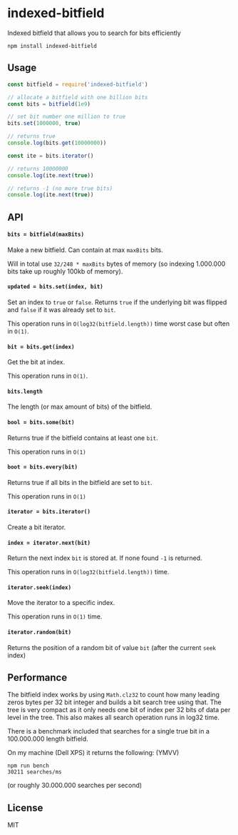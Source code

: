 # indexed-bitfield

Indexed bitfield that allows you to search for bits efficiently

```
npm install indexed-bitfield
```

## Usage

``` js
const bitfield = require('indexed-bitfield')

// allocate a bitfield with one billion bits
const bits = bitfield(1e9)

// set bit number one million to true
bits.set(1000000, true)

// returns true
console.log(bits.get(10000000))

const ite = bits.iterator()

// returns 10000000
console.log(ite.next(true))

// returns -1 (no more true bits)
console.log(ite.next(true))
```

## API

#### `bits = bitfield(maxBits)`

Make a new bitfield. Can contain at max `maxBits` bits.

Will in total use `32/248 * maxBits` bytes of memory (so indexing 1.000.000 bits take up roughly 100kb of memory).

#### `updated = bits.set(index, bit)`

Set an index to `true` or `false`. Returns `true` if the underlying bit was flipped
and `false` if it was already set to `bit`.

This operation runs in `O(log32(bitfield.length))` time worst case but often in `O(1)`.


#### `bit = bits.get(index)`

Get the bit at index.

This operation runs in `O(1)`.

#### `bits.length`

The length (or max amount of bits) of the bitfield.

#### `bool = bits.some(bit)`

Returns true if the bitfield contains at least one `bit`.

This operation runs in `O(1)`

#### `boot = bits.every(bit)`

Returns true if all bits in the bitfield are set to `bit`.

This operation runs in `O(1)`

#### `iterator = bits.iterator()`

Create a bit iterator.

#### `index = iterator.next(bit)`

Return the next index `bit` is stored at.
If none found `-1` is returned.

This operation runs in `O(log32(bitfield.length))` time.

#### `iterator.seek(index)`

Move the iterator to a specific index.

This operation runs in `O(1)` time.

#### `iterator.random(bit)`

Returns the position of a random bit of value `bit` (after the current `seek` index)

## Performance

The bitfield index works by using `Math.clz32` to count how many leading zeros bytes per 32 bit integer
and builds a bit search tree using that. The tree is very compact as it only needs one bit of index
per 32 bits of data per level in the tree. This also makes all search operation runs in log32 time.

There is a benchmark included that searches for a single true bit in a 100.000.000 length bitfield.

On my machine (Dell XPS) it returns the following: (YMVV)

```
npm run bench
30211 searches/ms
```

(or roughly 30.000.000 searches per second)

## License

MIT
